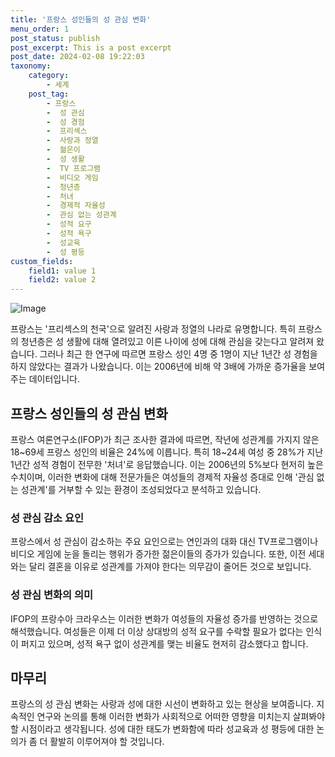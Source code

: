 ```yaml
---
title: '프랑스 성인들의 성 관심 변화'
menu_order: 1
post_status: publish
post_excerpt: This is a post excerpt
post_date: 2024-02-08 19:22:03
taxonomy:
    category:
        - 세계
    post_tag:
        - 프랑스
        -  성 관심
        -  성 경험
        -  프리섹스
        -  사랑과 정열
        -  젊은이
        -  성 생활
        -  TV 프로그램
        -  비디오 게임
        -  청년층
        -  처녀
        -  경제적 자율성
        -  관심 없는 성관계
        -  성적 요구
        -  성적 욕구
        -  성교육
        -  성 평등
custom_fields:
    field1: value 1
    field2: value 2
---
```


![Image](https://imgnews.pstatic.net/image/029/2024/02/07/0002854243_001_20240207171901069.jpg?type=w647)

프랑스는 '프리섹스의 천국'으로 알려진 사랑과 정열의 나라로 유명합니다. 특히 프랑스의 청년층은 성 생활에 대해 열려있고 이른 나이에 성에 대해 관심을 갖는다고 알려져 왔습니다. 그러나 최근 한 연구에 따르면 프랑스 성인 4명 중 1명이 지난 1년간 성 경험을 하지 않았다는 결과가 나왔습니다. 이는 2006년에 비해 약 3배에 가까운 증가율을 보여주는 데이터입니다.
## 프랑스 성인들의 성 관심 변화
프랑스 여론연구소(IFOP)가 최근 조사한 결과에 따르면, 작년에 성관계를 가지지 않은 18~69세 프랑스 성인의 비율은 24%에 이릅니다. 특히 18~24세 여성 중 28%가 지난 1년간 성적 경험이 전무한 '처녀'로 응답했습니다. 이는 2006년의 5%보다 현저히 높은 수치이며, 이러한 변화에 대해 전문가들은 여성들의 경제적 자율성 증대로 인해 '관심 없는 성관계'를 거부할 수 있는 환경이 조성되었다고 분석하고 있습니다.
### 성 관심 감소 요인
프랑스에서 성 관심이 감소하는 주요 요인으로는 연인과의 대화 대신 TV프로그램이나 비디오 게임에 눈을 돌리는 행위가 증가한 젊은이들의 증가가 있습니다. 또한, 이전 세대와는 달리 결혼을 이유로 성관계를 가져야 한다는 의무감이 줄어든 것으로 보입니다.
### 성 관심 변화의 의미
IFOP의 프랑수아 크라우스는 이러한 변화가 여성들의 자율성 증가를 반영하는 것으로 해석했습니다. 여성들은 이제 더 이상 상대방의 성적 요구를 수락할 필요가 없다는 인식이 퍼지고 있으며, 성적 욕구 없이 성관계를 맺는 비율도 현저히 감소했다고 합니다.
## 마무리
프랑스의 성 관심 변화는 사랑과 성에 대한 시선이 변화하고 있는 현상을 보여줍니다. 지속적인 연구와 논의를 통해 이러한 변화가 사회적으로 어떠한 영향을 미치는지 살펴봐야 할 시점이라고 생각됩니다. 성에 대한 태도가 변화함에 따라 성교육과 성 평등에 대한 논의가 좀 더 활발히 이루어져야 할 것입니다.
